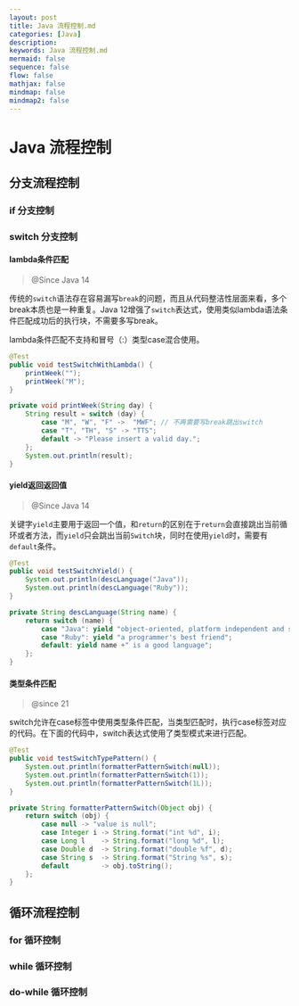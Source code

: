 ```yaml
---
layout: post
title: Java 流程控制.md
categories: [Java]
description: 
keywords: Java 流程控制.md
mermaid: false
sequence: false
flow: false
mathjax: false
mindmap: false
mindmap2: false
---
```

# Java 流程控制

## 分支流程控制

### if 分支控制

### switch 分支控制

#### lambda条件匹配

> @Since Java 14



传统的`switch`语法存在容易漏写`break`的问题，而且从代码整洁性层面来看，多个break本质也是一种重复。Java 12增强了`switch`表达式，使用类似lambda语法条件匹配成功后的执行块，不需要多写break。

lambda条件匹配不支持和冒号（:）类型case混合使用。

```java
@Test
public void testSwitchWithLambda() {
    printWeek("");
    printWeek("M");
}

private void printWeek(String day) {
    String result = switch (day) {
        case "M", "W", "F" ->  "MWF"; // 不再需要写break跳出switch
        case "T", "TH", "S" -> "TTS";
        default -> "Please insert a valid day.";
    };
    System.out.println(result);
}
```



#### yield返回返回值

> @Since Java 14



关键字`yield`主要用于返回一个值，和`return`的区别在于`return`会直接跳出当前循环或者方法，而`yield`只会跳出当前`Switch`块，同时在使用`yield`时，需要有`default`条件。

```java
@Test
public void testSwitchYield() {
    System.out.println(descLanguage("Java"));
    System.out.println(descLanguage("Ruby"));
}

private String descLanguage(String name) {
    return switch (name) {
        case "Java": yield "object-oriented, platform independent and secured";
        case "Ruby": yield "a programmer's best friend";
        default: yield name +" is a good language";
    };
}
```



#### 类型条件匹配

> @since 21



switch允许在case标签中使用类型条件匹配，当类型匹配时，执行case标签对应的代码。在下面的代码中，switch表达式使用了类型模式来进行匹配。

```java
@Test
public void testSwitchTypePattern() {
    System.out.println(formatterPatternSwitch(null));
    System.out.println(formatterPatternSwitch(1));
    System.out.println(formatterPatternSwitch(1L));
}

private String formatterPatternSwitch(Object obj) {
    return switch (obj) {
        case null -> "value is null";
        case Integer i -> String.format("int %d", i);
        case Long l    -> String.format("long %d", l);
        case Double d  -> String.format("double %f", d);
        case String s  -> String.format("String %s", s);
        default        -> obj.toString();
    };
}
```



## 循环流程控制

### for 循环控制



### while 循环控制



### do-while 循环控制